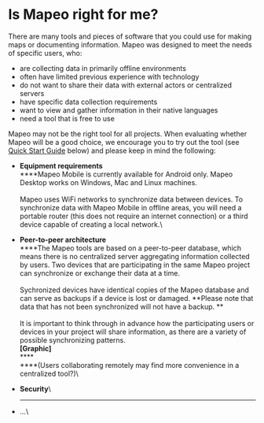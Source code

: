 # Is Mapeo right for me?

There are many tools and pieces of software that you could use for making maps or documenting information. Mapeo was designed to meet the needs of specific users, who:

* are collecting data in primarily offline environments
* often have limited previous experience with technology
* do not want to share their data with external actors or centralized servers
* have specific data collection requirements
* want to view and gather information in their native languages
* need a tool that is free to use

Mapeo may not be the right tool for all projects. When evaluating whether Mapeo will be a good choice, we encourage you to try out the tool (see [Quick Start Guide](../getting-started/getting-started.md) below) and please keep in mind the following:

* **Equipment requirements**\
  ****Mapeo Mobile is currently available for Android only. Mapeo Desktop works on Windows, Mac and Linux machines.\
  \
  Mapeo uses WiFi networks to synchronize data between devices. To synchronize data with Mapeo Mobile in offline areas, you will need a portable router (this does not require an internet connection) or a third device capable of creating a local network.\

* **Peer-to-peer architecture**\
  ****The Mapeo tools are based on a peer-to-peer database, which means there is no centralized server aggregating information collected by users. Two devices that are participating in the same Mapeo project can synchronize or exchange their data at a time.\
  \
  Sychronized devices have identical copies of the Mapeo database and can serve as backups if a device is lost or damaged. **Please note that data that has not been synchronized will not have a backup. **\
  \
  It is important to think through in advance how the participating users or devices in  your project will share information, as there are a variety of possible synchronizing patterns.\
  **\[Graphic]**\
  ****\
  ****(Users collaborating remotely may find more convenience in a centralized tool?)\

* **Security**\
  ****
* ...\


